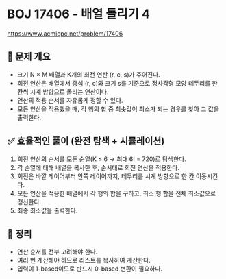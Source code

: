 # BOJ 17406 - 배열 돌리기 4

https://www.acmicpc.net/problem/17406

## 📌 문제 개요
 - 크기 N × M 배열과 K개의 회전 연산 (r, c, s)가 주어진다.
 - 회전 연산은 배열에서 중심 (r, c)와 크기 s를 기준으로 정사각형 모양 테두리를 한 칸씩 시계 방향으로 돌리는 연산이다.
 - 연산의 적용 순서를 자유롭게 정할 수 있다.
 - 모든 연산을 적용했을 때, 각 행의 합 중 최솟값이 최소가 되는 경우를 찾아 그 값을 출력한다.

## ✅ 효율적인 풀이 (완전 탐색 + 시뮬레이션)
1. 회전 연산의 순서를 모든 순열(K ≤ 6 → 최대 6! = 720)로 탐색한다.
2. 각 순열에 대해 배열을 복사한 후, 순서대로 회전 연산을 적용한다.
3. 회전은 바깥 레이어부터 안쪽 레이어까지, 테두리를 시계 방향으로 한 칸 이동시킨다.
4. 모든 연산을 적용한 배열에서 각 행의 합을 구하고, 최소 행 합을 전체 최소값으로 갱신한다.
5. 최종 최소값을 출력한다.

## 📝 정리
 - 연산 순서를 전부 고려해야 한다. 
 - 여러 번 계산해야 하므로 리스트를 복사하여 계산한다. 
 - 입력이 1-based이므로 반드시 0-based 변환이 필요하다.